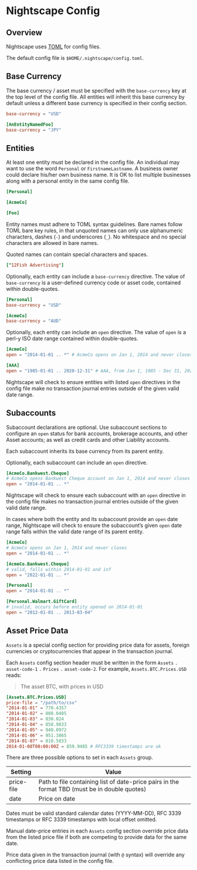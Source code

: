 Nightscape Config
=================

Overview
--------

Nightscape uses [TOML](https://github.com/toml-lang/toml)
for config files.

The default config file is `$HOME/.nightscape/config.toml`.


Base Currency
-------------

The base currency / asset must be specified with the `base-currency`
key at the top level of the config file. All entities will inherit this
base currency by default unless a different base currency is specified
in their config section.

```toml
base-currency = "USD"

[AnEntityNamedFoo]
base-currency = "JPY"
```


Entities
--------

At least one entity must be declared in the config file. An individual
may want to use the word `Personal` or `FirstnameLastname`. A business
owner could declare his/her own business name. It is OK to list multiple
businesses along with a personal entity in the same config file.

```toml
[Personal]

[AcmeCo]

[Foo]
```

Entity names must adhere to TOML syntax guidelines. Bare names follow
TOML bare key rules, in that unquoted names can only use alphanumeric
characters, dashes (`-`) and underscores (`_`). No whitespace and no
special characters are allowed in bare names.

Quoted names can contain special characters and spaces.

```toml
["12Fish Advertising"]
```

Optionally, each entity can include a `base-currency` directive. The
value of `base-currency` is a user-defined currency code or asset code,
contained within double-quotes.

```toml
[Personal]
base-currency = "USD"

[AcmeCo]
base-currency = "AUD"
```

Optionally, each entity can include an `open` directive. The value of
`open` is a perl-y ISO date range contained within double-quotes.

```toml
[AcmeCo]
open = "2014-01-01 .. *" # AcmeCo opens on Jan 1, 2014 and never closes

[AAA]
open = "1985-01-01 .. 2020-12-31" # AAA, from Jan 1, 1985 - Dec 31, 2020
```

Nightscape will check to ensure entities with listed `open` directives
in the config file make no transaction journal entries outside of the
given valid date range.


Subaccounts
-----------

Subaccount declarations are optional. Use subaccount sections to configure
an `open` status for bank accounts, brokerage accounts, and other Asset
accounts; as well as credit cards and other Liability accounts.

Each subaccount inherits its base currency from its parent entity.

Optionally, each subaccount can include an `open` directive.

```toml
[AcmeCo.Bankwest.Cheque]
# AcmeCo opens Bankwest Cheque account on Jan 1, 2014 and never closes it
open = "2014-01-01 .. *"
```

Nightscape will check to ensure each subaccount with an `open` directive
in the config file makes no transaction journal entries outside of the
given valid date range.

In cases where both the entity and its subaccount provide an `open`
date range, Nightscape will check to ensure the subaccount’s given
`open` date range falls within the valid date range of its parent entity.

```toml
[AcmeCo]
# AcmeCo opens on Jan 1, 2014 and never closes
open = "2014-01-01 .. *"

[AcmeCo.Bankwest.Cheque]
# valid, falls within 2014-01-01 and inf
open = "2022-01-01 .. *"
```

```toml
[Personal]
open = "2014-01-01 .. *"

[Personal.Walmart.GiftCard]
# invalid, occurs before entity opened on 2014-01-01
open = "2012-01-01 .. 2013-03-04"
```


Asset Price Data
----------------

`Assets` is a special config section for providing price data for assets,
foreign currencies or cryptocurrencies that appear in the transaction
journal.

Each `Assets` config section header must be written in the form `Assets`
`.` `asset-code-1` `.` `Prices` `.` `asset-code-2`. For example,
`Assets.BTC.Prices.USD` reads:

> The asset BTC, with prices in USD

```toml
[Assets.BTC.Prices.USD]
price-file = "/path/to/csv"
"2014-01-01" = 770.4357
"2014-01-02" = 808.0485
"2014-01-03" = 830.024
"2014-01-04" = 858.9833
"2014-01-05" = 940.0972
"2014-01-06" = 951.3865
"2014-01-07" = 810.5833
2014-01-08T00:00:00Z = 859.9485 # RFC3339 timestamps are ok
```

There are three possible options to set in each `Assets` group.

Setting    | Value
---        | ---
price-file | Path to file containing list of date-price pairs in the format TBD (must be in double quotes)
date       | Price on date

Dates must be valid standard calendar dates (YYYY-MM-DD), RFC 3339
timestamps or RFC 3339 timestamps with local offset omitted.

Manual date-price entries in each `Assets` config section override price
data from the listed price file if both are competing to provide data
for the same date.

Price data given in the transaction journal (with `@` syntax) will
override any conflicting price data listed in the config file.
